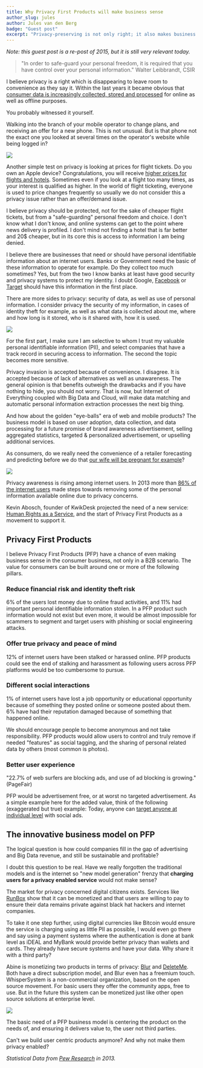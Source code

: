 ```yaml
---
title: Why Privacy First Products will make business sense
author_slug: jules
author: Jules van den Berg
badge: "Guest post"
excerpt: "Privacy-preserving is not only right; it also makes business sense. Here is how."
---
```


_Note: this guest post is a re-post of 2015, but it is still very relevant today._

> "In order to safe-guard your personal freedom, it is required that you have control over your personal information." Walter Leibbrandt, CSIR

I believe privacy is a right which is disappearing to leave room to convenience as they say it. Within the last years it became obvious that [consumer data is increasingly collected, stored and processed](http://www.thinkdigital.travel/opinion/data-collection-on-the-rise/) for online as well as offline purposes.

You probably witnessed it yourself.

Walking into the branch of your mobile operator to change plans, and receiving an offer for a new phone. This is not unusual. But is that phone not the exact one you looked at several times on the operator's website while being logged in?

![](https://assets.simpleanalytics.com/blog/github/airport.svg)

Another simple test on privacy is looking at prices for flight tickets. Do you own an Apple device? Congratulations, you will receive [higher prices for flights and hotels](http://www.bbc.com/news/technology-18595347). Sometimes even if you look at a flight too many times, as your interest is qualified as higher. In the world of flight ticketing, everyone is used to price changes frequently so usually we do not consider this a privacy issue rather than an offer/demand issue.

I believe privacy should be protected, not for the sake of cheaper flight tickets, but from a "safe-guarding" personal freedom and choice. I don't know what I don't know, and online systems can get to the point where news delivery is profiled. I don't mind not finding a hotel that is far better and 20\$ cheaper, but in its core this is access to information I am being denied.

I believe there are businesses that need or should have personal identifiable information about an internet users. Banks or Government need the basic of these information to operate for example. Do they collect too much sometimes? Yes, but from the two I know banks at least have good security and privacy systems to protect my identity. I doubt Google, [Facebook](http://www.lifehacker.com.au/2014/08/how-messenger-highlighted-facebooks-privacy-problem/) or [Target](http://www.wsj.com/articles/SB10001424052702303754404579312232546392464) should have this information in the first place.

There are more sides to privacy: security of data, as well as use of personal information. I consider privacy the security of my information, in cases of identity theft for example, as well as what data is collected about me, where and how long is it stored, who is it shared with, how it is used.

![](https://assets.simpleanalytics.com/blog/github/security.svg)

For the first part, I make sure I am selective to whom I trust my valuable personal identifiable information (PII), and select companies that have a track record in securing access to information. The second the topic becomes more sensitive.

Privacy invasion is accepted because of convenience. I disagree. It is accepted because of lack of alternatives as well as unawareness. The general opinion is that benefits outweigh the drawbacks and if you have nothing to hide, you should not worry. That is now, but Internet of Everything coupled with Big Data and Cloud, will make data matching and automatic personal information extraction processes the next big thing.

And how about the golden "eye-balls" era of web and mobile products? The business model is based on user adoption, data collection, and data processing for a future promise of brand awareness advertisement, selling aggregated statistics, targeted & personalized advertisement, or upselling additional services.

As consumers, do we really need the convenience of a retailer forecasting and predicting before we do that [our wife will be pregnant for example](http://www.slate.com/blogs/how_not_to_be_wrong/2014/06/09/big_data_what_s_even_creepier_than_target_guessing_that_you_re_pregnant.html)?

![](https://assets.simpleanalytics.com/blog/github/gdpr.svg)

Privacy awareness is rising among internet users. In 2013 more than [86% of the internet users](http://www.pewinternet.org/2013/09/05/anonymity-privacy-and-security-online/) made steps towards removing some of the personal information available online due to privacy concerns.

Kevin Abosch, founder of KwikDesk projected the need of a new service: [Human Rights as a Service](https://medium.com/@kevinabosch/human-rights-as-a-service-hraas-959bc6bc6bc0), and the start of Privacy First Products as a movement to support it.

## Privacy First Products

I believe Privacy First Products (PFP) have a chance of even making business sense in the consumer business, not only in a B2B scenario. The value for consumers can be built around one or more of the following pillars.

### Reduce financial risk and identity theft risk

6% of the users lost money due to online fraud activities, and 11% had important personal identifiable information stolen. In a PFP product such information would not exist but even more, it would be almost impossible for scammers to segment and target users with phishing or social engineering attacks.

### Offer true privacy and peace of mind

12% of internet users have been stalked or harassed online. PFP products could see the end of stalking and harassment as following users across PFP platforms would be too cumbersome to pursue.

### Different social interactions

1% of internet users have lost a job opportunity or educational opportunity because of something they posted online or someone posted about them. 6% have had their reputation damaged because of something that happened online.

We should encourage people to become anonymous and not take responsibility. PFP products would allow users to control and truly remove if needed "features" as social tagging, and the sharing of personal related data by others (most common is photos).

### Better user experience

"22.7% of web surfers are blocking ads, and use of ad blocking is growing." (PageFair)

PFP would be advertisement free, or at worst no targeted advertisement. As a simple example here for the added value, think of the following (exaggerated but true) example: Today, anyone can [target anyone at individual level](http://mysocialsherpa.com/the-ultimate-retaliation-pranking-my-roommate-with-targeted-facebook-ads/) with social ads.

## The innovative business model on PFP

The logical question is how could companies fill in the gap of advertising and Big Data revenue, and still be sustainable and profitable?

I doubt this question to be real. Have we really forgotten the traditional models and is the internet so "new model generation" frenzy that **charging users for a privacy enabled service** would not make sense?

The market for privacy concerned digital citizens exists. Services like [RunBox](https://runbox.com/about/company-information/) show that it can be monetized and that users are willing to pay to ensure their data remains private against black hat hackers and internet companies.

To take it one step further, using digital currencies like Bitcoin would ensure the service is charging using as little PII as possible, I would even go there and say using a payment systems where the authentication is done at bank level as iDEAL and MyBank would provide better privacy than wallets and cards. They already have secure systems and have your data. Why share it with a third party?

Abine is monetizing two products in terms of privacy: [Blur](https://dnt.abine.com/) and [DeleteMe](https://www.abine.com/deleteme/landing.php). Both have a direct subscription model, and Blur even has a freemium touch. WhisperSystem is a non-commercial organization, based on the open source movement. For basic users they offer the community apps, free to use. But in the future this system can be monetized just like other open source solutions at enterprise level.

![](https://assets.simpleanalytics.com/blog/github/business-plan.svg)

The basic need of a PFP business model is centering the product on the needs of, and ensuring it delivers value to, the user not third parties.

Can't we build user centric products anymore? And why not make them privacy enabled?

_Statistical Data from [Pew Research](http://www.pewresearch.org/) in 2013._
